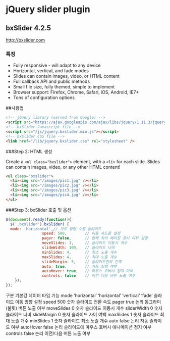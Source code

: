 # jQuery  slider plugin

## bxSlider 4.2.5
http://bxslider.com

### 특징
* Fully responsive - will adapt to any device
* Horizontal, vertical, and fade modes
* Slides can contain images, video, or HTML content
* Full callback API and public methods
* Small file size, fully themed, simple to implement
* Browser support: Firefox, Chrome, Safari, iOS, Android, IE7+
* Tons of configuration options

##사용법

```html
<!-- jQuery library (served from Google) -->
<script src="https://ajax.googleapis.com/ajax/libs/jquery/1.11.3/jquery.min.js"></script>
<!-- bxSlider Javascript file -->
<script src="/js/jquery.bxslider.min.js"></script>
<!-- bxSlider CSS file -->
<link href="/lib/jquery.bxslider.css" rel="stylesheet" />
```

###Step 2:  HTML 생성

Create a `<ul class="bxslider">` element, with a `<li>` for each slide. Slides can contain images, video, or any other HTML content!

```html
<ul class="bxslider">
  <li><img src="/images/pic1.jpg" /></li>
  <li><img src="/images/pic2.jpg" /></li>
  <li><img src="/images/pic3.jpg" /></li>
  <li><img src="/images/pic4.jpg" /></li>
</ul>
```

###Step 3: bxSlider 호출 및 옵션

```javascript
$(document).ready(function(){
  $('.bxslider').bxSlider( {
  mode: 'horizontal',// 가로 방향 수평 슬라이드
                speed: 500,        // 이동 속도를 설정
                pager: false,      // 현재 위치 페이징 표시 여부 설정
                moveSlides: 1,     // 슬라이드 이동시 개수
                slideWidth: 100,   // 슬라이드 너비
                minSlides: 4,      // 최소 노출 개수
                maxSlides: 4,      // 최대 노출 개수
                slideMargin: 5,    // 슬라이드간의 간격
                auto: true,        // 자동 실행 여부
                autoHover: true,   // 마우스 호버시 정지 여부
                controls: false    // 이전 다음 버튼 노출 여부
    });
});
```
구분  기본값 데이터 타입  기능
mode  ‘horizontal’  ‘horizontal’
‘vertical’
‘fade’  슬라이드 이동 방향 설정
speed 500 숫자  슬라이드 전환 속도
pager true  논리  동그라미(불릿) 버튼 노출 여부
moveSlides  0 숫자  슬라이드 이동시 개수
sliderWidth 0 숫자  슬라이드 너비
slideMargin 0 숫자  슬라이드 사이 여백
maxSlides 1 숫자  슬라이드 최대 노출 개수
minSlides 1 숫자  슬라이드 최소 노출 개수
auto  false 논리  자동 슬라이드 여부
autoHover false 논리  슬라이드에 마우스 호버시 애니메이션 정지 여부
controls  false 논리  이전/다음 버튼 노출 여부
